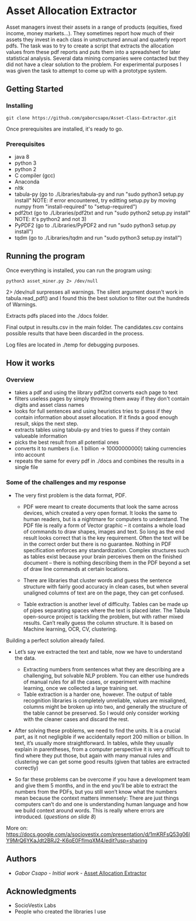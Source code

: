 # Asset Allocation Extractor

Asset managers invest their assets in a range of products (equities, fixed income, money markets...). They sometimes report how much of their assets they invest in each class in unstructured annual and quaterly report pdfs. The task was to try to create a script that extracts the allocation values from these pdf reports and puts them into a spreadsheet for later statistical analysis. Several data mining companies were contacted but they did not have a clear solution to the problem. For experimental purposes I was given the task to attempt to come up with a prototype system.

## Getting Started

### Installing
```
git clone https://github.com/gaborcsapo/Asset-Class-Extractor.git
```
Once prerequisites are installed, it's ready to go.

### Prerequisites

- java 8
- python 3
- python 2
- C compiler (gcc)
- Anaconda
- nltk
- tabula-py (go to ./Libraries/tabula-py and run "sudo python3 setup.py install" NOTE: if error encountered, try editting setup.py by moving numpy from "install-required" to "setup-required")
- pdf2txt (go to ./Libraries/pdf2txt and run "sudo python2 setup.py install" NOTE: it's python2 and not 3)
- PyPDF2 (go to ./Libraries/PyPDF2 and run "sudo python3 setup.py install")
- tqdm (go to ./Libraries/tqdm and run "sudo python3 setup.py install")


## Running the program

Once everything is installed, you can run the program using:
```
python3 asset_miner.py 2> /dev/null
```
2> /dev/null surpresses all warnings. The silent argument doesn't work in tabula.read_pdf() and I found this the best solution to filter out the hundreds of Warnings.

Extracts pdfs placed into the ./docs folder.

Final output in results.csv in the main folder. The candidates.csv contains possible results that have been discarded in the process.

Log files are located in ./temp for debugging purposes.

## How it works

### Overview
- takes a pdf and using the library pdf2txt converts each page to text
- filters useless pages by simply throwing them away if they don't contain digits and asset class names
- looks for full sentences and using heuristics tries to guess if they contain information about asset allocation. If it finds a good enough result, skips the next step.
- extracts tables using tabula-py and tries to guess if they contain valueable information
- picks the best result from all potential ones
- converts it to numbers (i.e. 1 billion -> 10000000000) taking currencies into account
- repeats the same for every pdf in ./docs and combines the results in a single file

### Some of the challenges and my response
- The very first problem is the data format, PDF.
	- PDF were meant to create documents that look the same across devices, which created a very open format. It looks the same to human readers, but is a nightmare for computers to understand. The PDF file is really a form of Vector graphic – it contains a whole load of commands to draw shapes, images and text. So long as the end result looks correct that is the key requirement. Often the text will be in the correct order but there is no guarantee. Nothing in PDF specification enforces any standardization. Complex structures such as tables exist because your brain perceives them on the finished document – there is nothing describing them in the PDF beyond a set of draw line commands at certain locations.

	- There are libraries that cluster words and guess the sentence structure with fairly good accuracy in clean cases, but when several unaligned columns of text are on the page, they can get confused. 
	- Table extraction is another level of difficulty. Tables can be made up of pipes separating spaces where the text is placed later. The Tabula open-source project is tackling the problem, but with rather mixed results. Can’t really guess the column structure. It is based on Machine learning, OCR, CV, clustering.

Building a perfect solution already failed.

- Let’s say we extracted the text and table, now we have to understand the data.
	- Extracting numbers from sentences what they are describing are a challenging, but solvable NLP problem. You can either use hundreds of manual rules for all the cases, or experiment with machine learning, once we collected a large training set.
	- Table extraction is a harder one, however. The output of table recognition libraries is completely unreliable, values are misaligned, columns might be broken up into two, and generally the structure of the table cannot be preserved. So I would only consider working with the cleaner cases and discard the rest.

- After solving these problems, we need to find the units. It is a crucial part, as it not negligible if we accidentally report 200 million or billion. In text, it’s usually more straightforward. In tables, while they usually explain in parentheses, from a computer perspective it is very difficult to find where they put those, but again with many manual rules and clustering we can get some good results (given that tables are extracted correctly)

- So far these problems can be overcome if you have a development team and give them 5 months, and in the end you’ll be able to extract the numbers from the PDFs, but you still won’t know what the numbers mean because the context matters immensely:
There are just things computers can’t do and one is understanding human language and how we build context around words. This is really where errors are introduced. (*questions on slide 8*)

More on: https://docs.google.com/a/sociovestix.com/presentation/d/1mKRFsQ53g06lY9MrQ6YKaJdt2BRJ2-K6qE0FfImqXM4/edit?usp=sharing


## Authors

* *Gabor Csapo* - *Initial work* - [Asset Allocation Extractor](https://github.com/Asset-Class-Extractor)


## Acknowledgments

* SocioVestix Labs
* People who created the libraries I use
